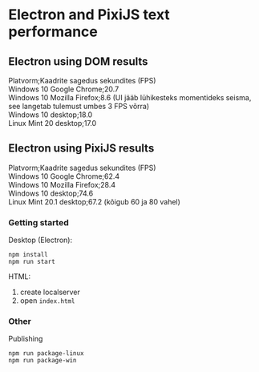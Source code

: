 # Electron and PixiJS text performance

## Electron using DOM results

Platvorm;Kaadrite sagedus sekundites (FPS)  
Windows 10 Google Chrome;20.7  
Windows 10 Mozilla Firefox;8.6 (UI jääb lühikesteks momentideks seisma, see langetab tulemust umbes 3 FPS võrra)  
Windows 10 desktop;18.0  
Linux Mint 20 desktop;17.0  


## Electron using PixiJS results

Platvorm;Kaadrite sagedus sekundites (FPS)  
Windows 10 Google Chrome;62.4  
Windows 10 Mozilla Firefox;28.4  
Windows 10 desktop;74.6  
Linux Mint 20.1 desktop;67.2 (kõigub 60 ja 80 vahel)  

### Getting started
Desktop (Electron): 
```
npm install
npm run start
```
HTML:
1. create localserver
2. open `index.html`


### Other

Publishing
```
npm run package-linux
npm run package-win
```
